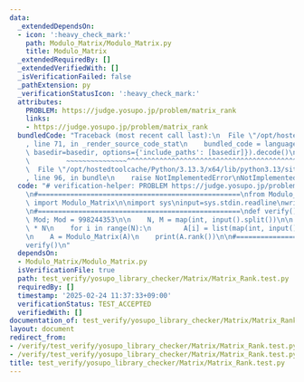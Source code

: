 ```yaml
---
data:
  _extendedDependsOn:
  - icon: ':heavy_check_mark:'
    path: Modulo_Matrix/Modulo_Matrix.py
    title: Modulo_Matrix
  _extendedRequiredBy: []
  _extendedVerifiedWith: []
  _isVerificationFailed: false
  _pathExtension: py
  _verificationStatusIcon: ':heavy_check_mark:'
  attributes:
    PROBLEM: https://judge.yosupo.jp/problem/matrix_rank
    links:
    - https://judge.yosupo.jp/problem/matrix_rank
  bundledCode: "Traceback (most recent call last):\n  File \"/opt/hostedtoolcache/Python/3.13.3/x64/lib/python3.13/site-packages/onlinejudge_verify/documentation/build.py\"\
    , line 71, in _render_source_code_stat\n    bundled_code = language.bundle(stat.path,\
    \ basedir=basedir, options={'include_paths': [basedir]}).decode()\n          \
    \         ~~~~~~~~~~~~~~~^^^^^^^^^^^^^^^^^^^^^^^^^^^^^^^^^^^^^^^^^^^^^^^^^^^^^^^^^^^^^^^^^^\n\
    \  File \"/opt/hostedtoolcache/Python/3.13.3/x64/lib/python3.13/site-packages/onlinejudge_verify/languages/python.py\"\
    , line 96, in bundle\n    raise NotImplementedError\nNotImplementedError\n"
  code: "# verification-helper: PROBLEM https://judge.yosupo.jp/problem/matrix_rank\n\
    \n#==================================================\nfrom Modulo_Matrix.Modulo_Matrix\
    \ import Modulo_Matrix\n\nimport sys\ninput=sys.stdin.readline\nwrite=sys.stdout.write\n\
    \n#==================================================\ndef verify():\n    global\
    \ Mod; Mod = 998244353\n\n    N, M = map(int, input().split())\n\n    A = [None]\
    \ * N\n    for i in range(N):\n        A[i] = list(map(int, input().split()))\n\
    \n    A = Modulo_Matrix(A)\n    print(A.rank())\n\n#==================================================\n\
    verify()\n"
  dependsOn:
  - Modulo_Matrix/Modulo_Matrix.py
  isVerificationFile: true
  path: test_verify/yosupo_library_checker/Matrix/Matrix_Rank.test.py
  requiredBy: []
  timestamp: '2025-02-24 11:37:33+09:00'
  verificationStatus: TEST_ACCEPTED
  verifiedWith: []
documentation_of: test_verify/yosupo_library_checker/Matrix/Matrix_Rank.test.py
layout: document
redirect_from:
- /verify/test_verify/yosupo_library_checker/Matrix/Matrix_Rank.test.py
- /verify/test_verify/yosupo_library_checker/Matrix/Matrix_Rank.test.py.html
title: test_verify/yosupo_library_checker/Matrix/Matrix_Rank.test.py
---
```

